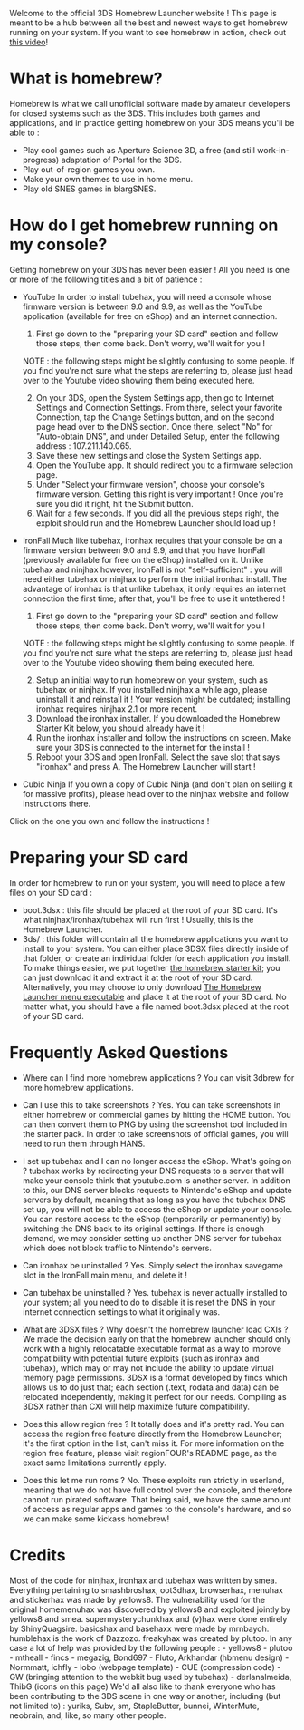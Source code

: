 Welcome to the official 3DS Homebrew Launcher website ! This page is meant to be a hub between all the best and newest ways to get homebrew running on your system. 
If you want to see homebrew in action, check out [this video](https://www.youtube.com/watch?v=xryrEpVbCrk)!

# What is homebrew?

Homebrew is what we call unofficial software made by amateur developers for closed systems such as the 3DS. This includes both games and applications, and in practice getting homebrew on your 3DS means you'll be able to :
	
- Play cool games such as Aperture Science 3D, a free (and still work-in-progress) adaptation of Portal for the 3DS.
- Play out-of-region games you own.
- Make your own themes to use in home menu.
- Play old SNES games in blargSNES.

# How do I get homebrew running on my console?

Getting homebrew on your 3DS has never been easier ! All you need is one or more of the following titles and a bit of patience :

- YouTube
	In order to install tubehax, you will need a console whose firmware version is between 9.0 and 9.9, as well as the YouTube application (available for free on eShop) and an internet connection.

	1. First go down to the "preparing your SD card" section and follow those steps, then come back. Don't worry, we'll wait for you !

	NOTE : the following steps might be slightly confusing to some people. If you find you're not sure what the steps are referring to, please just head over to the Youtube video showing them being executed here.

	2. On your 3DS, open the System Settings app, then go to Internet Settings and Connection Settings. From there, select your favorite Connection, tap the Change Settings button, and on the second page head over to the DNS section. Once there, select "No" for "Auto-obtain DNS", and under Detailed Setup, enter the following address : 107.211.140.065.
	3. Save these new settings and close the System Settings app.
	4. Open the YouTube app. It should redirect you to a firmware selection page.
	5. Under "Select your firmware version", choose your console's firmware version. Getting this right is very important ! Once you're sure you did it right, hit the Submit button.
	6. Wait for a few seconds. If you did all the previous steps right, the exploit should run and the Homebrew Launcher should load up !

- IronFall
	Much like tubehax, ironhax requires that your console be on a firmware version between 9.0 and 9.9, and that you have IronFall (previously available for free on the eShop) installed on it.
	Unlike tubehax and ninjhax however, IronFall is not "self-sufficient" : you will need either tubehax or ninjhax to perform the initial ironhax install. The advantage of ironhax is that unlike tubehax, it only requires an internet connection the first time; after that, you'll be free to use it untethered !

	1. First go down to the "preparing your SD card" section and follow those steps, then come back. Don't worry, we'll wait for you !
			
	NOTE : the following steps might be slightly confusing to some people. If you find you're not sure what the steps are referring to, please just head over to the Youtube video showing them being executed here.
			
	2. Setup an initial way to run homebrew on your system, such as tubehax or ninjhax. If you installed ninjhax a while ago, please uninstall it and reinstall it ! Your version might be outdated; installing ironhax requires ninjhax 2.1 or more recent.
	3. Download the ironhax installer. If you downloaded the Homebrew Starter Kit below, you should already have it !
	4. Run the ironhax installer and follow the instructions on screen. Make sure your 3DS is connected to the internet for the install !
	5. Reboot your 3DS and open IronFall. Select the save slot that says "ironhax" and press A. The Homebrew Launcher will start !

- Cubic Ninja
	If you own a copy of Cubic Ninja (and don't plan on selling it for massive profits), please head over to the ninjhax website and follow instructions there.

Click on the one you own and follow the instructions !

# Preparing your SD card

In order for homebrew to run on your system, you will need to place a few files on your SD card :

- boot.3dsx : this file should be placed at the root of your SD card. It's what ninjhax/ironhax/tubehax will run first ! Usually, this is the Homebrew Launcher.
- 3ds/ : this folder will contain all the homebrew applications you want to install to your system. You can either place 3DSX files directly inside of that folder, or create an individual folder for each application you install.
To make things easier, we put together [the homebrew starter kit](https://smealum.github.io/ninjhax2/starter.zip); you can just download it and extract it at the root of your SD card. Alternatively, you may choose to only download [The Homebrew Launcher menu executable](https://smealum.github.io/ninjhax2/boot.3dsx) and place it at the root of your SD card. 
No matter what, you should have a file named boot.3dsx placed at the root of your SD card. 

# Frequently Asked Questions

- Where can I find more homebrew applications ?
     You can visit 3dbrew for more homebrew applications.

- Can I use this to take screenshots ?
     Yes. You can take screenshots in either homebrew or commercial games by hitting the HOME button. You can then convert them to PNG by using the screenshot tool included in the starter pack. In order to take screenshots of official games, you will need to run them through HANS.

- I set up tubehax and I can no longer access the eShop. What's going on ?
     tubehax works by redirecting your DNS requests to a server that will make your console think that youtube.com is another server. In addition to this, our DNS server blocks requests to Nintendo's eShop and update servers by default, meaning that as long as you have the tubehax DNS set up, you will not be able to access the eShop or update your console. You can restore access to the eShop (temporarily or permanently) by switching the DNS back to its original settings. If there is enough demand, we may consider setting up another DNS server for tubehax which does not block traffic to Nintendo's servers.

- Can ironhax be uninstalled ?
     Yes. Simply select the ironhax savegame slot in the IronFall main menu, and delete it !

- Can tubehax be uninstalled ?
     Yes. tubehax is never actually installed to your system; all you need to do to disable it is reset the DNS in your internet connection settings to what it originally was.

- What are 3DSX files ? Why doesn't the homebrew launcher load CXIs ?
     We made the decision early on that the homebrew launcher should only work with a highly relocatable executable format as a way to improve compatibility with potential future exploits (such as ironhax and tubehax), which may or may not include the ability to update virtual memory page permissions. 3DSX is a format developed by fincs which allows us to do just that; each section (.text, rodata and data) can be relocated independently, making it perfect for our needs. Compiling as 3DSX rather than CXI will help maximize future compatibility.

- Does this allow region free ?
     It totally does and it's pretty rad. You can access the region free feature directly from the Homebrew Launcher; it's the first option in the list, can't miss it. For more information on the region free feature, please visit regionFOUR's README page, as the exact same limitations currently apply.

- Does this let me run roms ?
     No. These exploits run strictly in userland, meaning that we do not have full control over the console, and therefore cannot run pirated software. That being said, we have the same amount of access as regular apps and games to the console's hardware, and so we can make some kickass homebrew!
		 
# Credits

Most of the code for ninjhax, ironhax and tubehax was written by smea. Everything pertaining to smashbroshax, oot3dhax, browserhax, menuhax and stickerhax was made by yellows8. The vulnerability used for the original homemenuhax was discovered by yellows8 and exploited jointly by yellows8 and smea. supermysterychunkhax and (v)hax were done entirely by ShinyQuagsire. basicshax and basehaxx were made by mrnbayoh. humblehax is the work of Dazzozo. freakyhax was created by plutoo. In any case a lot of help was provided by the following people : 
         - yellows8
         - plutoo
         - mtheall
         - fincs
         - megazig, Bond697
         - Fluto, Arkhandar (hbmenu design) 
         - Normmatt, ichfly 
         - lobo (webpage template) 
         - CUE (compression code) 
         - GW (bringing attention to the webkit bug used by tubehax) 
         - derlanalmeida, ThibG (icons on this page) 
We'd all also like to thank everyone who has been contributing to the 3DS scene in one way or another, including (but not limited to) : yuriks, Subv, sm, StapleButter, bunnei, WinterMute, neobrain, and, like, so many other people.
